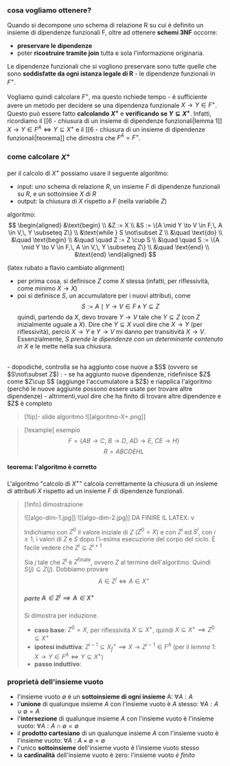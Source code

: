 ### cosa vogliamo ottenere?
Quando si decompone uno schema di relazione R su cui è definito un insieme di dipendenze funzionali F, oltre ad ottenere **schemi 3NF** occorre:
- **preservare le dipendenze**
- poter **ricostruire tramite join** tutta e sola l'informazione originaria.

Le dipendenze funzionali che si vogliono preservare sono tutte quelle che sono **soddisfatte da ogni istanza legale di R** - le dipendenze funzionali in $F^+$.

Vogliamo quindi calcolare $F^+$, ma questo richiede tempo - è sufficiente avere un metodo per decidere se una dipendenza funzionale $X\to Y\in F^+$. Questo può essere fatto **calcolando $X^+$** e **verificando se $Y\subseteq X^+$**.
Infatti, ricordiamo il [[6 - chiusura di un insieme di dipendenze funzionali|lemma 1]] $X\to Y\in F^A\iff Y\subseteq X^+$ e il  [[6 - chiusura di un insieme di dipendenze funzionali|teorema]] che dimostra che $F^A=F^+$.
### come calcolare $X^+$
per il calcolo di $X^+$ possiamo usare il seguente algoritmo:

- input: uno schema di relazione $R$, un insieme $F$ di dipendenze funzionali su $R$, e un sottoinsiee $X$ di $R$
- output: la chiusura di $X$ rispetto a $F$ (nella variabile $Z$)

algoritmo:
$$
\begin{aligned}
&\text{begin} \\
&Z := X \\
&S := \{A \mid Y \to V \in F,\, A \in V,\, Y \subseteq Z\} \\
&\text{while } S \not\subset Z \\
&\quad \text{do} \\
&\quad \text{begin} \\
&\quad \quad Z := Z \cup S \\
&\quad \quad S := \{A \mid Y \to V \in F,\, A \in V,\, Y \subseteq Z\} \\
&\quad \text{end} \\
&\text{end}
\end{aligned}
$$

(latex rubato a flavio cambiato alignment)

- per prima cosa, si definisce $Z$ come $X$ stessa (infatti, per riflessività, come minimo $X\to X$) 
- poi si definisce $S$, un accumulatore per i nuovi attributi, come 
  $$S:={A \mid Y\to V \in F \, \land \, Y \subseteq Z}$$
  quindi, partendo da $X$, devo trovare $Y\to V$ tale che $Y \subseteq Z$ (con $Z$ inizialmente uguale a $X$). Dire che $Y\subseteq X$ vuol dire che $X\to Y$ (per riflessività), perciò $X\to Y$ e $Y\to V$ mi danno per transitività $X\to V$.
  Essenzialmente, $S$ *prende le dipendenze con un determinante contenuto in $X$* e le mette nella sua chiusura.
<br>
- dopodiché, controlla se ha aggiunto cose nuove a $S$ (ovvero se $S\not\subset Z$) :
	- se ha aggiunto nuove dipendenze, ridefinisce $Z$ come $Z\cup S$ (aggiunge l'accumulatore a $Z$) e riapplica l'algoritmo (perché le nuove aggiunte possono essere usate per trovare altre dipendenze)
	- altrimenti,vuol dire che ha finito di trovare altre dipendenze e $Z$ è completo


>[!tip]- slide algoritmo
>![[algoritmo-X+.png]]


>[!example] esempio 
>$$F=\{AB\to C,\: B\to D,\: AD\to E,\: CE\to H\}$$
> $$R=ABCDEHL$$

#### teorema: l'algoritmo è corretto
L'algoritmo "calcolo di $X^+$" calcola correttamente la chiusura di un insieme di attributi $X$ rispetto ad un insieme $F$ di dipendenze funzionali.

>[!info] dimostrazione
>
>![[algo-dim-1.jpg]]
>![[algo-dim-2.jpg]]
>DA FINIRE IL LATEX: v
>
>Indichiamo con $Z^0$ il valore iniziale di $Z$ ($Z^0=X$) e con $Z^i$ ed $S^i$, con $i\geq1$, i valori di $Z$ e $S$ dopo l'i-esima esecuzione del corpo del ciclo.
>È facile vedere che $Z^i \subseteq Z^{i+1}$
>
>Sia $j$ tale che $Z^j$ è $Z^\text{finale}$, ovvero $Z$ al termine dell'algoritmo. Quindi $S(j)\subseteq Z(j)$. 
>Dobbiamo provare
>$$A\in Z^j \iff A\in X^+$$
>
>##### parte $A\in Z^j \implies A\in X^+$
>Si dimostra per induzione.
>
>- **caso base**: $Z^0=X$, per riflessività $X\subseteq X^+$, quindi $X\subseteq X^+ \implies Z^0\subseteq X^+$
>- **ipotesi induttiva**: $Z^{i-1}\subseteq X^+_{f}\implies X\to Z^{i-1}\in F^A$ (per il *lemma 1*: $X\to Y\in F^A\iff Y\subseteq X^+$)
>- **passo induttivo**: 

### proprietà dell'insieme vuoto
- l'insieme vuoto $\emptyset$ è un **sottoinsieme di ogni insieme** A: $\forall A:A$
- l'**unione** di qualunque insieme $A$ con l'insieme vuoto è $A$ stesso: $\forall A:A\cup \emptyset=A$
- l'**intersezione** di qualunque insieme $A$ con l'insieme vuoto è l'insieme vuoto: $\forall A:A\cap \emptyset=\emptyset$
- il **prodotto cartesiano** di un qualunque insieme $A$ con l'insieme vuoto è l'insieme vuoto: $\forall A:A\times \emptyset=\emptyset$
- l'unico **sottoinsieme** dell'insieme vuoto è l'insieme vuoto stesso
- la **cardinalità** dell'insieme vuoto è zero: l'insieme vuoto *è finito*
